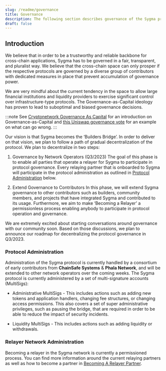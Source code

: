```yaml
---
slug: /readme/governance
title: Governance
description: The following section describes governance of the Sygma protocol.
draft: false
---
```


## Introduction

We believe that in order to be a trustworthy and reliable backbone for cross-chain applications, Sygma has to be governed in a fair, transparent, and pluralist way. We believe that the cross-chain space can only prosper if the respective protocols are governed by a diverse group of contributors with dedicated measures in place that prevent accumulation of governance power.

We are very mindful about the current tendency in the space to allow large financial institutions and liquidity providers to exercise significant control over infrastructure-type protocols. The Governance-as-Capital ideology has proven to lead to suboptimal and biased governance decisions.

:::note 
See [Cryptonetwork Governance As Capital](https://www.placeholder.vc/blog/2019/2/19/cryptonetwork-governance-as-capital) for an introduction on Governance-as-Capital and [this Uniswap governance vote](https://www.coindesk.com/tech/2023/02/08/contentious-uniswap-vote-highlights-the-opaqueness-of-decentralized-governance/) for an example on what can go wrong.
:::

Our vision is that Sygma becomes the ‘Builders Bridge’. In order to deliver on that vision, we plan to follow a path of gradual decentralization of the protocol. We plan to decentralize in two steps:

1. Governance by Network Operators (Q3/2023)
The goal of this phase is to enable all parties that operate a relayer for Sygma to participate in protocol governance. Every relaying partner that is onboarded to Sygma will participate in the protocol administration as outlined in [Protocol Administration](#protocol-administration) below.

1. Extend Governance to Contributors 
In this phase, we will extend Sygma governance to other contributors such as builders, community members, and projects that have integrated Sygma and contributed to its usage. Furthermore, we aim to make ‘Becoming a Relayer’ a permissionless process enabling anybody to participate in protocol operation and governance.

We are extremely excited about starting conversations around governance with our community soon. Based on those discussions, we plan to announce our roadmap for decentralizing the protocol governance in Q3/2023. 

### Protocol Administration

Administration of the Sygma protocol is currently handled by a consortium of early contributors from **ChainSafe Systems** & **Phala Network**, and will be extended to other network operators over the coming weeks. The Sygma protocol is currently administered by a set of multi-signature accounts (MultiSigs):

- Administrative MultiSigs - This includes actions such as adding new tokens and application handlers, changing fee structures, or changing access permissions. This also covers a set of super administrative privileges, such as pausing the bridge, that are required in order to be able to reduce the impact of security incidents.

- Liquidity MultiSigs - This includes actions such as adding liquidity or withdrawals.

### Relayer Network Administration

Becoming a relayer in the Sygma network is currently a permissioned process. You can find more information around the current relaying partners as well as how to become a partner in [Becoming A Relayer Partner](../04-ecosystem/03-relayer-partner.md).